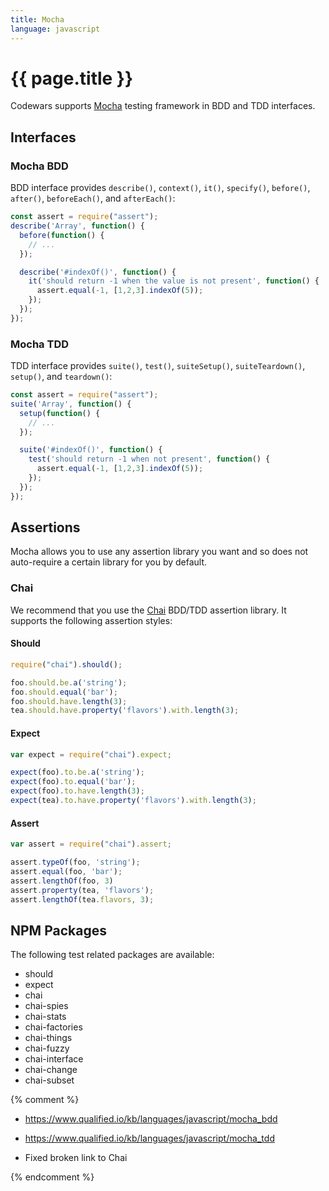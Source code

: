 ```yaml
---
title: Mocha
language: javascript
---
```


# {{ page.title }}

Codewars supports [Mocha](http://mochajs.org/) testing framework in BDD and TDD interfaces.

## Interfaces

### Mocha BDD

BDD interface provides `describe()`, `context()`, `it()`, `specify()`, `before()`, `after()`, `beforeEach()`, and `afterEach()`:

```javascript
const assert = require("assert");
describe('Array', function() {
  before(function() {
    // ...
  });

  describe('#indexOf()', function() {
    it('should return -1 when the value is not present', function() {
      assert.equal(-1, [1,2,3].indexOf(5));
    });
  });
});
```

### Mocha TDD

TDD interface provides `suite()`, `test()`, `suiteSetup()`, `suiteTeardown()`, `setup()`, and `teardown()`:

```javascript
const assert = require("assert");
suite('Array', function() {
  setup(function() {
    // ...
  });

  suite('#indexOf()', function() {
    test('should return -1 when not present', function() {
      assert.equal(-1, [1,2,3].indexOf(5));
    });
  });
});
```

## Assertions

Mocha allows you to use any assertion library you want and so does not auto-require a certain library for you by default.

### Chai

We recommend that you use the [Chai](http://chaijs.com) BDD/TDD assertion library.
It supports the following assertion styles:

#### Should

```javascript
require("chai").should();

foo.should.be.a('string');
foo.should.equal('bar');
foo.should.have.length(3);
tea.should.have.property('flavors').with.length(3);
```

#### Expect

```javascript
var expect = require("chai").expect;

expect(foo).to.be.a('string');
expect(foo).to.equal('bar');
expect(foo).to.have.length(3);
expect(tea).to.have.property('flavors').with.length(3);
```

#### Assert

```javascript
var assert = require("chai").assert;

assert.typeOf(foo, 'string');
assert.equal(foo, 'bar');
assert.lengthOf(foo, 3)
assert.property(tea, 'flavors');
assert.lengthOf(tea.flavors, 3);
```

## NPM Packages

The following test related packages are available:

* should
* expect
* chai
* chai-spies
* chai-stats
* chai-factories
* chai-things
* chai-fuzzy
* chai-interface
* chai-change
* chai-subset

{% comment %}

- <https://www.qualified.io/kb/languages/javascript/mocha_bdd>
- <https://www.qualified.io/kb/languages/javascript/mocha_tdd>

- Fixed broken link to Chai

{% endcomment %}
